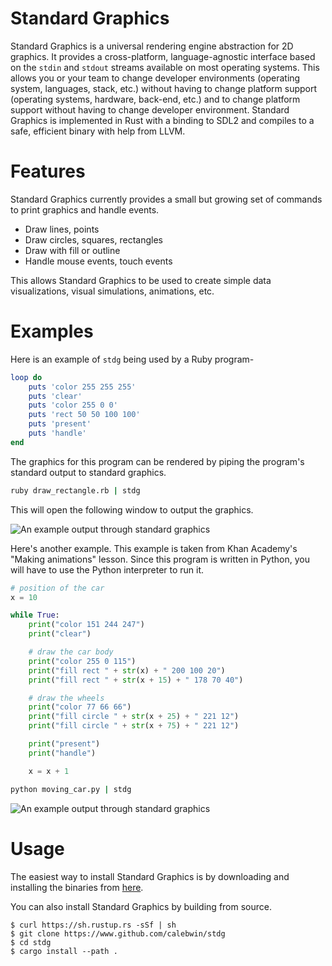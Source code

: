 # Standard Graphics
Standard Graphics is a universal rendering engine abstraction for 2D graphics. It provides a cross-platform, language-agnostic interface based on the `stdin` and `stdout` streams available on most operating systems. This allows you or your team to change developer environments (operating system, languages, stack, etc.) without having to change platform support (operating systems, hardware, back-end, etc.) and to change platform support without having to change developer environment. Standard Graphics is implemented in Rust with a binding to SDL2 and compiles to a safe, efficient binary with help from LLVM.

# Features

Standard Graphics currently provides a small but growing set of commands to print graphics and handle events.

- Draw lines, points
- Draw circles, squares, rectangles
- Draw with fill or outline
- Handle mouse events, touch events

This allows Standard Graphics to be used to create simple data visualizations, visual simulations, animations, etc.

# Examples

Here is an example of `stdg` being used by a Ruby program-
```ruby
loop do
	puts 'color 255 255 255'
	puts 'clear'
	puts 'color 255 0 0'
	puts 'rect 50 50 100 100'
	puts 'present'
	puts 'handle'
end
```

The graphics for this program can be rendered by piping the program's standard output to standard graphics.
```cmd
ruby draw_rectangle.rb | stdg
```

This will open the following window to output the graphics.

![An example output through standard graphics](https://i.imgur.com/bPnUYoJ.png)

Here's another example. This example is taken from Khan Academy's "Making animations" lesson.  Since this program is written in Python, you will have to use the Python interpreter to run it.

```python
# position of the car
x = 10

while True:
	print("color 151 244 247")
	print("clear")

	# draw the car body
	print("color 255 0 115")
	print("fill rect " + str(x) + " 200 100 20")
	print("fill rect " + str(x + 15) + " 178 70 40")

	# draw the wheels
	print("color 77 66 66")
	print("fill circle " + str(x + 25) + " 221 12")
	print("fill circle " + str(x + 75) + " 221 12")

	print("present")
	print("handle")

	x = x + 1
```
```cmd
python moving_car.py | stdg
```

![An example output through standard graphics](https://i.imgur.com/aRbhapW.png)

# Usage

The easiest way to install Standard Graphics is by downloading and installing the binaries from [here](https://github.com/calebwin/stdg/releases/tag/v0.1.0).

You can also install Standard Graphics by building from source.
```console
$ curl https://sh.rustup.rs -sSf | sh
$ git clone https://www.github.com/calebwin/stdg
$ cd stdg
$ cargo install --path .
```
